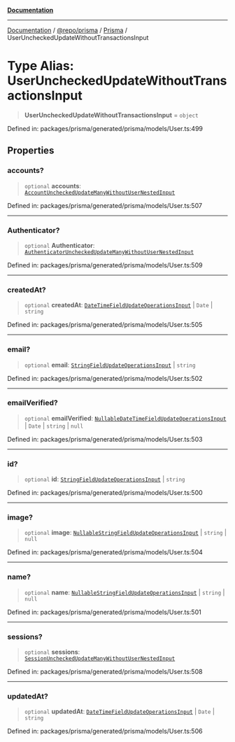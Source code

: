 [**Documentation**](../../../../../README.md)

***

[Documentation](../../../../../README.md) / [@repo/prisma](../../../README.md) / [Prisma](../README.md) / UserUncheckedUpdateWithoutTransactionsInput

# Type Alias: UserUncheckedUpdateWithoutTransactionsInput

> **UserUncheckedUpdateWithoutTransactionsInput** = `object`

Defined in: packages/prisma/generated/prisma/models/User.ts:499

## Properties

### accounts?

> `optional` **accounts**: [`AccountUncheckedUpdateManyWithoutUserNestedInput`](AccountUncheckedUpdateManyWithoutUserNestedInput.md)

Defined in: packages/prisma/generated/prisma/models/User.ts:507

***

### Authenticator?

> `optional` **Authenticator**: [`AuthenticatorUncheckedUpdateManyWithoutUserNestedInput`](AuthenticatorUncheckedUpdateManyWithoutUserNestedInput.md)

Defined in: packages/prisma/generated/prisma/models/User.ts:509

***

### createdAt?

> `optional` **createdAt**: [`DateTimeFieldUpdateOperationsInput`](DateTimeFieldUpdateOperationsInput.md) \| `Date` \| `string`

Defined in: packages/prisma/generated/prisma/models/User.ts:505

***

### email?

> `optional` **email**: [`StringFieldUpdateOperationsInput`](StringFieldUpdateOperationsInput.md) \| `string`

Defined in: packages/prisma/generated/prisma/models/User.ts:502

***

### emailVerified?

> `optional` **emailVerified**: [`NullableDateTimeFieldUpdateOperationsInput`](NullableDateTimeFieldUpdateOperationsInput.md) \| `Date` \| `string` \| `null`

Defined in: packages/prisma/generated/prisma/models/User.ts:503

***

### id?

> `optional` **id**: [`StringFieldUpdateOperationsInput`](StringFieldUpdateOperationsInput.md) \| `string`

Defined in: packages/prisma/generated/prisma/models/User.ts:500

***

### image?

> `optional` **image**: [`NullableStringFieldUpdateOperationsInput`](NullableStringFieldUpdateOperationsInput.md) \| `string` \| `null`

Defined in: packages/prisma/generated/prisma/models/User.ts:504

***

### name?

> `optional` **name**: [`NullableStringFieldUpdateOperationsInput`](NullableStringFieldUpdateOperationsInput.md) \| `string` \| `null`

Defined in: packages/prisma/generated/prisma/models/User.ts:501

***

### sessions?

> `optional` **sessions**: [`SessionUncheckedUpdateManyWithoutUserNestedInput`](SessionUncheckedUpdateManyWithoutUserNestedInput.md)

Defined in: packages/prisma/generated/prisma/models/User.ts:508

***

### updatedAt?

> `optional` **updatedAt**: [`DateTimeFieldUpdateOperationsInput`](DateTimeFieldUpdateOperationsInput.md) \| `Date` \| `string`

Defined in: packages/prisma/generated/prisma/models/User.ts:506
